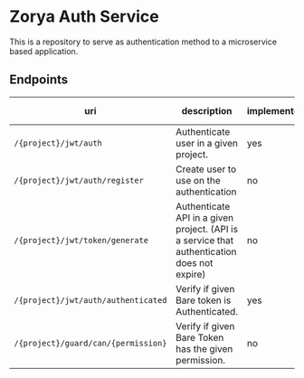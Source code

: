 # Zorya Auth Service

This is a repository to serve as authentication method to a microservice based application.

## Endpoints

| uri                                   | description                                                                                 | implemented | response time |
|---------------------------------------|---------------------------------------------------------------------------------------------|-------------|---------------|
| ``/{project}/jwt/auth``               | Authenticate user in a given project.                                                       | yes         | 38ms~         |
| ``/{project}/jwt/auth/register``      | Create user to use on the authentication                                                    | no          | -             |
| ``/{project}/jwt/token/generate``     | Authenticate API in a given project. (API is a service that authentication does not expire) | no          | -             |
| ``/{project}/jwt/auth/authenticated`` | Verify if given Bare token is Authenticated.                                                | yes         | 14ms~         |
| ``/{project}/guard/can/{permission}`` | Verify if given Bare Token has the given permission.                                        | no          | -             |
